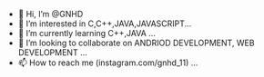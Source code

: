 - 👋 Hi, I’m @GNHD
- 👀 I’m interested in C,C++,JAVA,JAVASCRIPT...
- 🌱 I’m currently learning C++,JAVA ...
- 💞️ I’m looking to collaborate on ANDRIOD DEVELOPMENT, WEB DEVELOPMENT ...
- 📫 How to reach me (instagram.com/gnhd_11) ...

<!---
GNHD/GNHD is a ✨ special ✨ repository because its `README.md` (this file) appears on your GitHub profile.
You can click the Preview link to take a look at your changes.
--->
